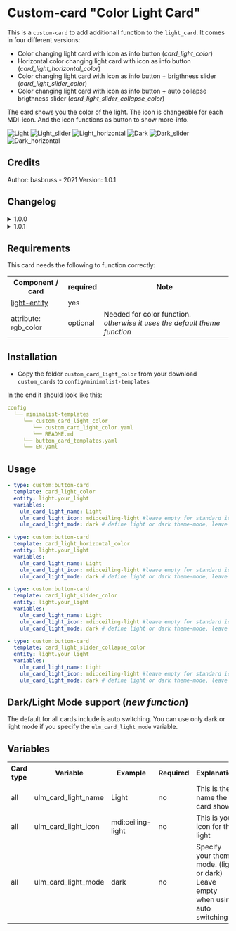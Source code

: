 # Custom-card "Color Light Card"
This is a `custom-card` to add additionall function to the `light_card`. It comes in four different versions:

* Color changing light card with icon as info button (*card_light_color*)
* Horizontal color changing light card with icon as info button  (*card_light_horizontal_color*)
* Color changing light card with icon as info button + brigthness slider (*card_light_slider_color*)
* Color changing light card with icon as info button + auto collapse brigthness slider (*card_light_slider_collapse_color*)

The card shows you the color of the light. The icon is changeable for each MDI-icon. And the icon functions as button to show more-info.

![Light](../assets/screenshots/light_light.png)
![Light_slider](../assets/screenshots/light_light_slider.png)
![Light_horizontal](../assets/screenshots/light_light_horizontal.png)
![Dark](../assets/screenshots/light_dark.png)
![Dark_slider](../assets/screenshots/light_dark_slider.png)
![Dark_horizontal](../assets/screenshots/light_dark_horizontal.png)
## Credits
Author: basbruss - 2021
Version: 1.0.1

## Changelog
<details>
<summary>1.0.0</summary>
Initial release
</details>
<details>
<summary>1.0.1</summary>
Bug fix background color `card_light_color`<br>
Bug fix template not found <br>
Add <i>card_light_horizontal_color</i> and <i>card_light_horizontal_icon_info</i><br>
Add variable to specify theme mode (no need for changing templates anymore)<br>
Code celanup
</details>

## Requirements
This card needs the following to function correctly:
<table>
<tr>
<th>Component / card</th>
<th>required</th>
<th>Note</th>
</tr>
<tr>
<td><a href=https://www.home-assistant.io/integrations/light>light-entity</a></td>
<td>yes</td>
<td></td>
</tr>
<tr>
<td>attribute: rgb_color</td>
<td>optional</td>
<td>Needed for color function. <i>otherwise it uses the default theme function</i></td>
</tr>
</table>

## Installation
* Copy the folder `custom_card_light_color` from your download `custom_cards` to `config/minimalist-templates`

In the end it should look like this:

```yaml
config
  └── minimalist-templates
     └── custom_card_light_color
        └── custom_card_light_color.yaml
        └── README.md
     └── button_card_templates.yaml
     └── EN.yaml
```

## Usage

```yaml
- type: custom:button-card
  template: card_light_color
  entity: light.your_light
  variables:
    ulm_card_light_name: Light
    ulm_card_light_icon: mdi:ceiling-light #leave empty for standard icon
    ulm_card_light_mode: dark # define light or dark theme-mode, leave empty if you use auto

- type: custom:button-card
  template: card_light_horizontal_color
  entity: light.your_light
  variables:
    ulm_card_light_name: Light
    ulm_card_light_icon: mdi:ceiling-light #leave empty for standard icon
    ulm_card_light_mode: dark # define light or dark theme-mode, leave empty if you use auto

- type: custom:button-card
  template: card_light_slider_color
  entity: light.your_light
  variables:
    ulm_card_light_name: Light
    ulm_card_light_icon: mdi:ceiling-light #leave empty for standard icon
    ulm_card_light_mode: dark # define light or dark theme-mode, leave empty if you use auto

- type: custom:button-card
  template: card_light_slider_collapse_color
  entity: light.your_light
  variables:
    ulm_card_light_name: Light
    ulm_card_light_icon: mdi:ceiling-light #leave empty for standard icon
    ulm_card_light_mode: dark # define light or dark theme-mode, leave empty if you use auto
```
## Dark/Light Mode support (*new function*)
The default for all cards include is auto switching. You can use only dark or light mode if you specify the `ulm_card_light_mode` variable.

## Variables
<table>
<tr>
<th>Card type</th>
<th>Variable</th>
<th>Example</th>
<th>Required</th>
<th>Explanation</th>
</tr>
<tr>
<td>all</td>
<td>ulm_card_light_name</td>
<td>Light</td>
<td>no</td>
<td>This is the name the card shows</td>
</tr>
<tr>
<td>all</td>
<td>ulm_card_light_icon</td>
<td>mdi:ceiling-light</td>
<td>no</td>
<td>This is your icon for the light</td>
</tr>
<td>all</td>
<td>ulm_card_light_mode</td>
<td>dark</td>
<td>no</td>
<td>Specify your theme mode. (light or dark) <br>Leave empty when using auto switching</td>
</tr>
</table>
